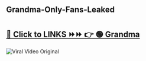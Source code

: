 
 ## Grandma-Only-Fans-Leaked

# <h2><a href="https://clipsfans.com/Grandma&ref=git">🔗 Click to LINKS ⏩⏩ 👉 🟢 Grandma </a></h2>

<a href="https://clipsfans.com/Grandma&ref=git" rel="nofollow" data-target="animated-image.originalLink"><img src="https://i.ibb.co.com/xMMVF88/686577567.gif" alt="Viral Video Original" style="max-width: 100%; display: inline-block;" data-target="animated-image.originalImage"></a>
